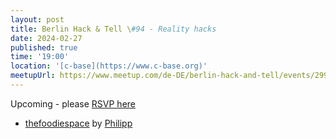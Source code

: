 ```yaml
---
layout: post
title: Berlin Hack & Tell \#94 - Reality hacks
date: 2024-02-27
published: true
time: '19:00'
location: '[c-base](https://www.c-base.org)'
meetupUrl: https://www.meetup.com/de-DE/berlin-hack-and-tell/events/299314835
---
```


Upcoming - please [RSVP here](https://www.meetup.com/de-DE/berlin-hack-and-tell/events/299314835)

* [thefoodiespace](https://github.com/strathausen/tomatovillage) by [Philipp](https://www.stratha.us)
